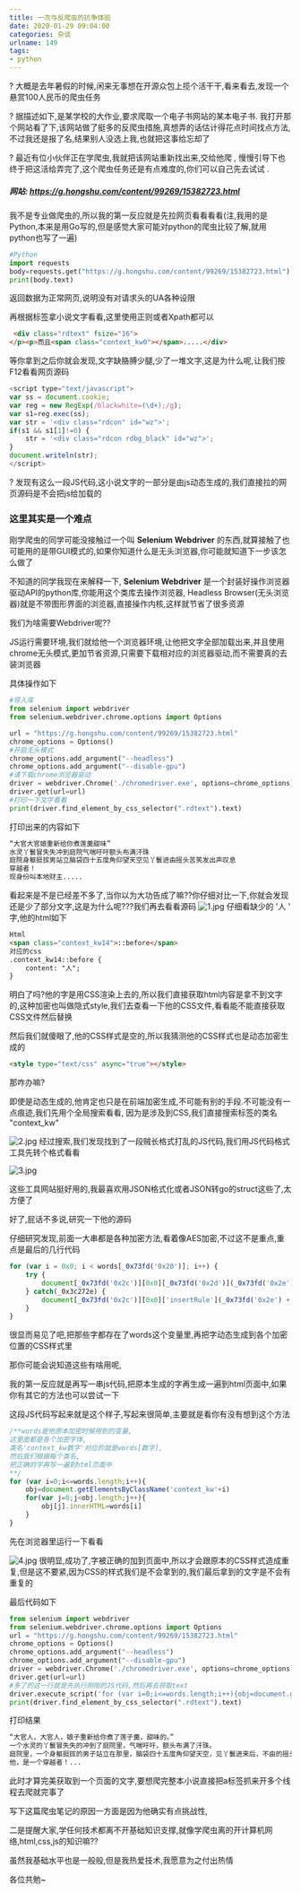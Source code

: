 ```yaml
---
title: 一次与反爬虫的抗争体验
date: 2020-01-29 09:04:00
categories: 杂谈
urlname: 149
tags:
- python
---
```

<!--markdown-->?		大概是去年暑假的时候,闲来无事想在开源众包上揽个活干干,看来看去,发现一个悬赏100人民币的爬虫任务

?	据描述如下,是某学校的大作业,要求爬取一个电子书网站的某本电子书. 我打开那个网站看了下,该网站做了挺多的反爬虫措施,真想弄的话估计得花点时间找点方法,不过我还是报了名,结果别人没选上我,也就把这事给忘却了

?	最近有位小伙伴正在学爬虫,我就把该网站重新找出来,交给他爬 , 慢慢引导下也终于把这活给弄完了,这个爬虫任务还是有点难度的,你们可以自己先去试试 .

##### 网站:  https://g.hongshu.com/content/99269/15382723.html 



我不是专业做爬虫的,所以我的第一反应就是先拉网页看看看看(注,我用的是Python,本来是用Go写的,但是感觉大家可能对python的爬虫比较了解,就用python也写了一遍)

```python
#Python
import requests
body=requests.get("https://g.hongshu.com/content/99269/15382723.html")
print(body.text)
```

返回数据为正常网页,说明没有对请求头的UA各种设限

再根据标签拿小说文字看看,这里使用正则或者Xpath都可以

```html
 <div class="rdtext" fsize="16">
</p><p>而且<span class="context_kw0"></span>.....</div>
```

等你拿到之后你就会发现,文字缺胳膊少腿,少了一堆文字,这是为什么呢,让我们按F12看看网页源码

```javascript
<script type="text/javascript">
var ss = document.cookie;
var reg = new RegExp(/blackwhite=(\d+);/g);
var s1=reg.exec(ss);
var str = '<div class="rdcon" id="wz">';
if(s1 && s1[1]!=0) {
    str = '<div class="rdcon rdbg_black" id="wz">';
}
document.writeln(str);
</script>
```

?	发现有这么一段JS代码,这小说文字的一部分是由js动态生成的,我们直接拉的网页源码是不会把js给加载的

### 这里其实是一个难点

刚学爬虫的同学可能没接触过一个叫 **Selenium Webdriver** 的东西,就算接触了也可能用的是带GUI模式的,如果你知道什么是无头浏览器,你可能就知道下一步该怎么做了

不知道的同学我现在来解释一下, **Selenium Webdriver** 是一个封装好操作浏览器驱动API的python库,你能用这个类库去操作浏览器, Headless Browser(无头浏览器)就是不带图形界面的浏览器,直接操作内核,这样就节省了很多资源

我们为啥需要Webdriver呢??

JS运行需要环境,我们就给他一个浏览器环境,让他把文字全部加载出来,并且使用chrome无头模式,更加节省资源,只需要下载相对应的浏览器驱动,而不需要真的去装浏览器

具体操作如下

```python
#导入库
from selenium import webdriver
from selenium.webdriver.chrome.options import Options

url = "https://g.hongshu.com/content/99269/15382723.html"
chrome_options = Options()
#开启无头模式
chrome_options.add_argument("--headless")
chrome_options.add_argument("--disable-gpu")
#请下载chrome浏览器驱动
driver = webdriver.Chrome('./chromedriver.exe', options=chrome_options)
driver.get(url=url)
#打印一下文字看看
print(driver.find_element_by_css_selector(".rdtext").text)
```

打印出来的内容如下

```txt
“大官大官娘重新给你煮莲羹甜味”
水灵丫鬟冒失失冲到庭院气喘吁吁额头布满汗珠
庭院身躯挺拔男站立脑袋四十五度角仰望天空见丫鬟进由摇头苦笑发出声叹息
穿越者！
现身份叫本地财主.....
```

看起来是不是已经差不多了,当你以为大功告成了嘛??你仔细对比一下,你就会发现还是少了部分文字,这是为什么呢???我们再去看看源码
![1.jpg][1]
仔细看缺少的  '人 ' 字,他的html如下

```html
Html
<span class="context_kw14">::before</span>
对应的css
.context_kw14::before {
    content: "人";
}
```

明白了吗?他的字是用CSS渲染上去的,所以我们直接获取html内容是拿不到文字的,这种加密也叫做隐式style,我们去查看一下他的CSS文件,看看能不能直接获取CSS文件然后替换

然后我们就傻眼了,他的CSS样式是空的,所以我猜测他的CSS样式也是动态加密生成的

```html
<style type="text/css" async="true"></style>
```

那咋办嘛?

即使是动态生成的,他肯定也只是在前端加密生成,不可能有别的手段.不可能没有一点痕迹,我们先用个全局搜索看看, 因为是涉及到CSS,我们直接搜索标签的类名 "context_kw" 

![2.jpg][2]
经过搜索,我们发现找到了一段贼长格式打乱的JS代码,我们用JS代码格式工具先转个格式看看

![3.jpg][3]

这些工具网站挺好用的,我最喜欢用JSON格式化或者JSON转go的struct这些了,太方便了

好了,屁话不多说,研究一下他的源码

仔细研究发现,前面一大串都是各种加密方法,看着像AES加密,不过这不是重点,重点是最后的几行代码

```javascript
for (var i = 0x0; i < words[_0x73fd('0x20')]; i++) {
    try {
        document[_0x73fd('0x2c')][0x0][_0x73fd('0x2d')](_0x73fd('0x2e') + i + '::before', _0x73fd('0x2f') + words[i] + '\x22');
    } catch(_0x3c272e) {
        document[_0x73fd('0x2c')][0x0]['insertRule'](_0x73fd('0x2e') + i + _0x73fd('0x30') + words[i] + '\x22}', document['styleSheets'][0x0]['cssRules'][_0x73fd('0x20')]);
    }
}
```

很显而易见了吧,把那些字都存在了words这个变量里,再把字动态生成到各个加密位置的CSS样式里


那你可能会说知道这些有啥用呢,

我的第一反应就是再写一串js代码,把原本生成的字再生成一遍到html页面中,如果你有其它的方法也可以尝试一下



这段JS代码写起来就是这个样子,写起来很简单,主要就是看你有没有想到这个方法

```javascript
/**words是他原本加密时候用到的变量,
这里面都是各个加密字体,
类名'context_kw数字'对应的就是words[数字],
然后我们根据每个类名,
把正确的字再写一遍到html页面中
**/
for (var i=0;i<=words.length;i++){
    obj=document.getElementsByClassName('context_kw'+i)
    for(var j=0;j<obj.length;j++){
        obj[j].innerHTML=words[i]
    }
}
```

先在浏览器里运行一下看看

![4.jpg][4]
很明显,成功了,字被正确的加到页面中,所以才会跟原本的CSS样式造成重复,但是这不要紧,因为CSS的样式我们是不会拿到的,我们最后拿到的文字是不会有重复的

最后代码如下

```python
from selenium import webdriver
from selenium.webdriver.chrome.options import Options
url = "https://g.hongshu.com/content/99269/15382723.html"
chrome_options = Options()
chrome_options.add_argument("--headless")
chrome_options.add_argument("--disable-gpu")
driver = webdriver.Chrome('./chromedriver.exe', options=chrome_options)
driver.get(url=url)
#多了的这一行就是先执行刚刚的JS代码,然后再去获取text
driver.execute_script('for (var i=0;i<=words.length;i++){obj=document.getElementsByClassName(\'context_kw\'+i);for(var j=0;j<obj.length;j++){obj[j].innerHTML=words[i];}}')
print(driver.find_element_by_css_selector(".rdtext").text)
```

打印结果

```txt
“大官人，大官人，娘子重新给你煮了莲子羹，甜味的。”
一个水灵的丫鬟冒失失的冲到了庭院里，气喘吁吁，额头布满了汗珠。
庭院里，一个身躯挺拔的男子站立在那里，脑袋四十五度角仰望天空，见丫鬟进来后，不由的摇头苦笑，发出了一声叹息。
他，是一个穿越者！...
```

此时才算完美获取到一个页面的文字,要想爬完整本小说直接把a标签抓来开多个线程去爬就完事了



写下这篇爬虫笔记的原因一方面是因为他确实有点挑战性,

二是提醒大家,学任何技术都离不开基础知识支撑,就像学爬虫离的开计算机网络,html,css,js的知识嘛??

虽然我基础水平也是一般般,但是我热爱技术,我愿意为之付出热情

各位共勉~


  [1]: http://59.110.173.180/usr/uploads/2020/01/2512005661.jpg
  [2]: http://59.110.173.180/usr/uploads/2020/01/2658704560.jpg
  [3]: http://59.110.173.180/usr/uploads/2020/01/3151042511.jpg
  [4]: http://59.110.173.180/usr/uploads/2020/01/2343619538.jpg